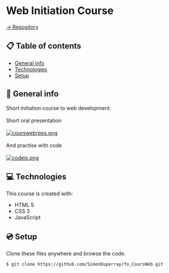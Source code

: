 # Web Initiation Course

[-> Repository](https://github.com/SimonDuperray/fo_CoursWeb)

## :clipboard: Table of contents
* [General info](#general-info)
* [Technologies](#technologies)
* [Setup](#setup)

## :page_facing_up: General info
Short initiation course to web development.
<br><br>Short oral presentation<br><br>
[![courswebrpes.png](https://i.postimg.cc/xTy2Vm2b/courswebrpes.png)](https://postimg.cc/dL1X8LDq)
<br><br>And practise with code<br><br>
[![codejs.png](https://i.postimg.cc/W3CkVK0S/codejs.png)](https://postimg.cc/hz8jb2y7)
	
## :computer: Technologies
This course is created with:
* HTML 5
* CSS 3
* JavaScript
	
## :cd: Setup
Clone these files anywhere and browse the code.
```batch
$ git clone https://github.com/SimonDuperray/fo_CoursWeb.git
```
